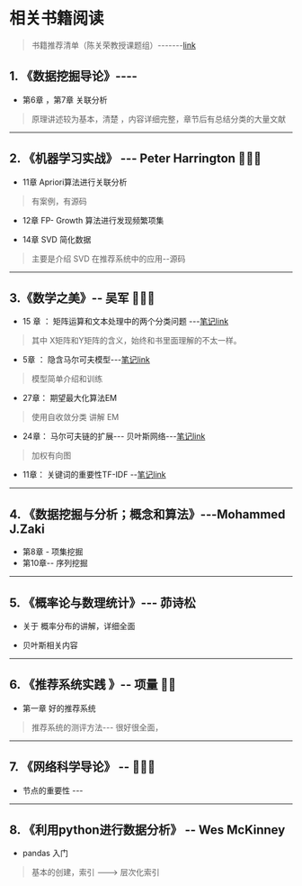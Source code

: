 # 相关书籍阅读
> 书籍推荐清单（陈关荣教授课题组）-------[link](http://www.ee.cityu.edu.hk/~gchen/ComplexNetworks/Books.htm)


## 1. 《数据挖掘导论》----
* 第6章 ，第7章  关联分析
> 原理讲述较为基本，清楚 ，内容详细完整，章节后有总结分类的大量文献

------



## 2. 《机器学习实战》  --- Peter Harrington  🌟🌟🌟

* 11章 Apriori算法进行关联分析
> 有案例，有源码

* 12章 FP- Growth 算法进行发现频繁项集


* 14章 SVD 简化数据
> 主要是介绍 SVD 在推荐系统中的应用--源码

-----


## 3.《数学之美》-- 吴军 🌟🌟🌟

* 15 章 ： 矩阵运算和文本处理中的两个分类问题 ---[笔记link](https://github.com/LiuChuang0059/Machine_Learning/blob/master/ML-in-Action/SVD.md#3-%E6%BD%9C%E5%9C%A8%E8%AF%AD%E4%B9%89%E7%B4%A2%E5%BC%95-latent-semantic-indexing)
> 其中 X矩阵和Y矩阵的含义，始终和书里面理解的不太一样。


* 5章 ： 隐含马尔可夫模型---[笔记link](https://github.com/LiuChuang0059/ComplexNetwork-DataMining/blob/master/techs/%E9%9A%90%E5%90%AB%E9%A9%AC%E5%B0%94%E5%8F%AF%E5%A4%AB%E6%A8%A1%E5%9E%8B.md)
>  模型简单介绍和训练


* 27章： 期望最大化算法EM
> 使用自收敛分类  讲解 EM

* 24章： 马尔可夫链的扩展--- 贝叶斯网络---[笔记link](https://github.com/LiuChuang0059/ComplexNetwork-DataMining/blob/master/techs/%E8%B4%9D%E5%8F%B6%E6%96%AF(Belief)%E7%BD%91%E7%BB%9C.md)
> 加权有向图

* 11章： 关键词的重要性TF-IDF --[笔记link](https://github.com/LiuChuang0059/ComplexNetwork-DataMining/blob/master/techs/TF-IDF.md)


------

## 4. 《数据挖掘与分析；概念和算法》---Mohammed J.Zaki

* 第8章 - 项集挖掘
* 第10章-- 序列挖掘

-------
## 5. 《概率论与数理统计》--- 茆诗松
* 关于 概率分布的讲解，详细全面

* 贝叶斯相关内容

-----

## 6. 《推荐系统实践 》-- 项量   🌟🌟

* 第一章 好的推荐系统

> 推荐系统的测评方法--- 很好很全面，

------

## 7. 《网络科学导论》 --   🌟🌟🌟

* 节点的重要性 ---

-----

## 8. 《利用python进行数据分析》 -- Wes McKinney

* pandas  入门 
> 基本的创建，索引 ---> 层次化索引




